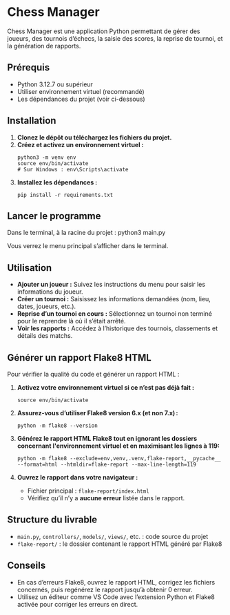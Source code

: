 # Chess Manager

Chess Manager est une application Python permettant de gérer des joueurs, des tournois d’échecs, la saisie des scores, la reprise de tournoi, et la génération de rapports.

## Prérequis

- Python 3.12.7 ou supérieur
- Utiliser environnement virtuel (recommandé)
- Les dépendances du projet (voir ci-dessous)

## Installation

1. **Clonez le dépôt ou téléchargez les fichiers du projet.**
2. **Créez et activez un environnement virtuel :**
    ```
    python3 -m venv env
    source env/bin/activate  
    # Sur Windows : env\Scripts\activate
    ```
3. **Installez les dépendances :**
    ```
    pip install -r requirements.txt
    ```

## Lancer le programme

Dans le terminal, à la racine du projet :
python3 main.py

Vous verrez le menu principal s’afficher dans le terminal.

## Utilisation

- **Ajouter un joueur :** Suivez les instructions du menu pour saisir les informations du joueur.
- **Créer un tournoi :** Saisissez les informations demandées (nom, lieu, dates, joueurs, etc.).
- **Reprise d’un tournoi en cours :** Sélectionnez un tournoi non terminé pour le reprendre là où il s’était arrêté.
- **Voir les rapports :** Accédez à l’historique des tournois, classements et détails des matchs.

## Générer un rapport Flake8 HTML

Pour vérifier la qualité du code et générer un rapport HTML :

1. **Activez votre environnement virtuel si ce n’est pas déjà fait :**
    ```
    source env/bin/activate
    ```

2. **Assurez-vous d’utiliser Flake8 version 6.x (et non 7.x) :**
    ```
    python -m flake8 --version
    ```

3. **Générez le rapport HTML Flake8 tout en ignorant les dossiers concernant l'environnement virtuel et en maximisant les lignes à 119:**
    ```
    python -m flake8 --exclude=env,venv,.venv,flake-report,__pycache__ --format=html --htmldir=flake-report --max-line-length=119
    ```

4. **Ouvrez le rapport dans votre navigateur :**
    - Fichier principal : `flake-report/index.html`
    - Vérifiez qu’il n’y a **aucune erreur** listée dans le rapport.

## Structure du livrable

- `main.py`, `controllers/`, `models/`, `views/`, etc. : code source du projet
- `flake-report/` : le dossier contenant le rapport HTML généré par Flake8


## Conseils

- En cas d’erreurs Flake8, ouvrez le rapport HTML, corrigez les fichiers concernés, puis regénérez le rapport jusqu’à obtenir 0 erreur.
- Utilisez un éditeur comme VS Code avec l’extension Python et Flake8 activée pour corriger les erreurs en direct.

